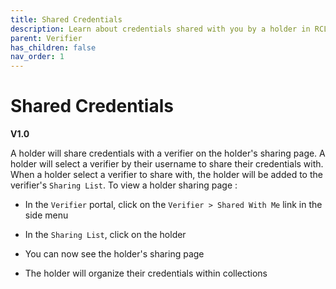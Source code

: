 ```yaml
---
title: Shared Credentials
description: Learn about credentials shared with you by a holder in RCL Verifiable Credentials.
parent: Verifier
has_children: false
nav_order: 1
---
```


# Shared Credentials
**V1.0**

A holder will share credentials with a verifier on the holder's sharing page. A holder will select a verifier by their username to share their credentials with. When a holder select a verifier to share with, the holder will be added to the verifier's ``Sharing List``. To view a holder sharing page :

- In the ``Verifier`` portal, click on the ``Verifier > Shared With Me`` link in the side menu

- In the ``Sharing List``, click on the holder

- You can now see the holder's sharing page

- The holder will organize their credentials within collections